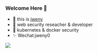 ### Welcome Here 👋

- 🔭  this is [jweny](https://jweny.top)
- 🌱  web security reseacher & developer
- 👻  kubernetes & docker security
- ✨  Wechat:jweny0

<img align="center" src="https://github-readme-stats-mrdulin.vercel.app/api?username=jweny&show_icons=true&hide_border=true&hide=prs&theme=radical">
